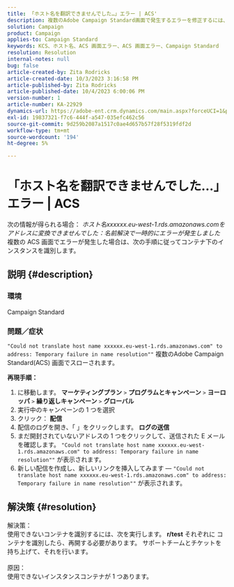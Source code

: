 ```yaml
---
title: 「ホスト名を翻訳できませんでした…」エラー | ACS'
description: 複数のAdobe Campaign Standard画面で発生するエラーを修正するには、この記事に従います
solution: Campaign
product: Campaign
applies-to: Campaign Standard
keywords: KCS、ホスト名、ACS 画面エラー、ACS 画面エラー、Campaign Standard
resolution: Resolution
internal-notes: null
bug: false
article-created-by: Zita Rodricks
article-created-date: 10/3/2023 3:16:58 PM
article-published-by: Zita Rodricks
article-published-date: 10/4/2023 6:00:06 PM
version-number: 1
article-number: KA-22929
dynamics-url: https://adobe-ent.crm.dynamics.com/main.aspx?forceUCI=1&pagetype=entityrecord&etn=knowledgearticle&id=f94f75df-ff61-ee11-be6e-6045bd006268
exl-id: 19837321-f7c6-444f-a547-035efc462c56
source-git-commit: 9d259b2087a1517c0ae4d657b57f28f5319fdf2d
workflow-type: tm+mt
source-wordcount: '194'
ht-degree: 5%

---
```


# 「ホスト名を翻訳できませんでした…」エラー | ACS


次の情報が得られる場合： *ホスト名xxxxxx.eu-west-1.rds.amazonaws.comをアドレスに変換できませんでした：名前解決で一時的にエラーが発生しました* 複数の ACS 画面でエラーが発生した場合は、次の手順に従ってコンテナ下のインスタンスを識別します。

## 説明 {#description}


### <b>環境</b>

Campaign Standard



### <b>問題／症状</b>

`"Could not translate host name xxxxxx.eu-west-1.rds.amazonaws.com" to address: Temporary failure in name resolution""` 複数のAdobe Campaign Standard(ACS) 画面でスローされます。

<b>再現手順：</b>

1. に移動します。 <b>マーケティングプラン</b> `>`  <b>プログラムとキャンペーン</b> `>`  <b>ヨーロッパ</b> `>`  <b>繰り返しキャンペーン</b> `>`  <b>グローバル</b>
2. 実行中のキャンペーンの 1 つを選択
3. クリック： <b>配信</b>
4. 配信のログを開き、「 」をクリックします。 <b>ログの送信</b>
5. まだ開封されていないアドレスの 1 つをクリックして、送信された E メールを確認します。 `"Could not translate host name xxxxxx.eu-west-1.rds.amazonaws.com" to address: Temporary failure in name resolution""` が表示されます。
6. 新しい配信を作成し、新しいリンクを挿入してみます — `"Could not translate host name xxxxxx.eu-west-1.rds.amazonaws.com" to address: Temporary failure in name resolution""` が表示されます。



## 解決策 {#resolution}

解決策：<br>
使用できないコンテナを識別するには、次を実行します。 <b>r/test</b> それぞれに
コンテナを識別したら、再開する必要があります。 サポートチームとチケットを持ち上げて、それを行います。
<br><br>原因：<br>
使用できないインスタンスコンテナが 1 つあります。
